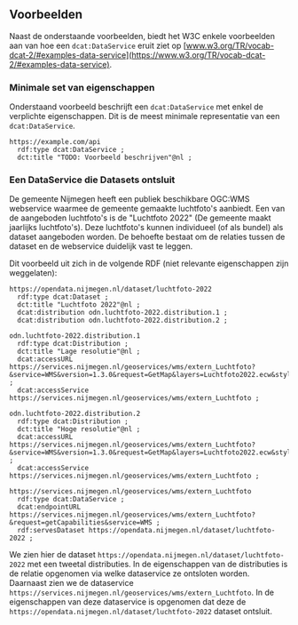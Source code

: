 ## Voorbeelden

Naast de onderstaande voorbeelden, biedt het W3C enkele voorbeelden aan van hoe een `dcat:DataService` eruit ziet op 
[www.w3.org/TR/vocab-dcat-2/#examples-data-service](https://www.w3.org/TR/vocab-dcat-2/#examples-data-service).

### Minimale set van eigenschappen

Onderstaand voorbeeld beschrijft een `dcat:DataService` met enkel de verplichte eigenschappen. Dit is de meest minimale 
representatie van een `dcat:DataService`.

<aside class="example" title="Minimale set van eigenschappen">

```turtle
https://example.com/api
  rdf:type dcat:DataService ;
  dct:title "TODO: Voorbeeld beschrijven"@nl ;
```

</aside>

### Een DataService die Datasets ontsluit

De gemeente Nijmegen heeft een publiek beschikbare OGC:WMS webservice waarmee de gemeente gemaakte luchtfoto's aanbiedt. 
Een van de aangeboden luchtfoto's is de "Luchtfoto 2022" (De gemeente maakt jaarlijks luchtfoto's). Deze luchtfoto's 
kunnen individueel (of als bundel) als dataset aangeboden worden. De behoefte bestaat om de relaties tussen de dataset 
en de webservice duidelijk vast te leggen.

Dit voorbeeld uit zich in de volgende RDF (niet relevante eigenschappen zijn weggelaten):

<aside class="example" title="Een DataService die Datasets ontsluit">

```turtle
https://opendata.nijmegen.nl/dataset/luchtfoto-2022
  rdf:type dcat:Dataset ;
  dct:title "Luchtfoto 2022"@nl ;
  dcat:distribution odn.luchtfoto-2022.distribution.1 ;
  dcat:distribution odn.luchtfoto-2022.distribution.2 ;
  
odn.luchtfoto-2022.distribution.1
  rdf:type dcat:Distribution ;
  dct:title "Lage resolutie"@nl ;
  dcat:accessURL https://services.nijmegen.nl/geoservices/wms/extern_Luchtfoto?&service=WMS&version=1.3.0&request=GetMap&layers=Luchtfoto2022.ecw&styles=default&transparent=true&CRS=EPSG:28992&bbox=176999.975,420000.025,191999.975,435500.025&width=750&height=775&format=image/png ;
  dcat:accessService https://services.nijmegen.nl/geoservices/wms/extern_Luchtfoto ;

odn.luchtfoto-2022.distribution.2
  rdf:type dcat:Distribution ;
  dct:title "Hoge resolutie"@nl ;
  dcat:accessURL https://services.nijmegen.nl/geoservices/wms/extern_Luchtfoto?&service=WMS&version=1.3.0&request=GetMap&layers=Luchtfoto2022.ecw&styles=default&transparent=true&CRS=EPSG:28992&bbox=176999.975,420000.025,191999.975,435500.025&width=3000&height=3100&format=image/png ;
  dcat:accessService https://services.nijmegen.nl/geoservices/wms/extern_Luchtfoto ;
  
https://services.nijmegen.nl/geoservices/wms/extern_Luchtfoto
  rdf:type dcat:DataService ;
  dcat:endpointURL https://services.nijmegen.nl/geoservices/wms/extern_Luchtfoto?&request=getCapabilities&service=WMS ;
  rdf:servesDataset https://opendata.nijmegen.nl/dataset/luchtfoto-2022 ;
```

</aside>

We zien hier de dataset `https://opendata.nijmegen.nl/dataset/luchtfoto-2022` met een tweetal distributies. In de 
eigenschappen van de distributies is de relatie opgenomen via welke dataservice ze ontsloten worden. Daarnaast zien we
de dataservice `https://services.nijmegen.nl/geoservices/wms/extern_Luchtfoto`. In de eigenschappen van deze dataservice
is opgenomen dat deze de `https://opendata.nijmegen.nl/dataset/luchtfoto-2022` dataset ontsluit.
